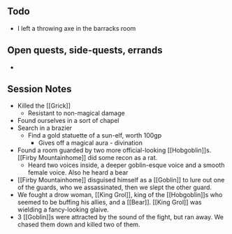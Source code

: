 ## Todo
- I left a throwing axe in the barracks room
## Open quests, side-quests, errands
- 
## Session Notes
- Killed the [[Grick]]
	- Resistant to non-magical damage
- Found ourselves in a sort of chapel
- Search in a brazier
	- Find a gold statuette of a sun-elf, worth 100gp
		- Gives off a magical aura - divination
- Found a room guarded by two more official-looking [[Hobgoblin]]s. [[Firby Mountainhome]] did some recon as a rat.
	- Heard two voices inside, a deeper goblin-esque voice and a smooth female voice. Also he heard a bear
- [[Firby Mountainhome]] disguised himself as a [[Goblin]] to lure out one of the guards, who we assassinated, then we slept the other guard. 
- We fought a drow woman, [[King Grol]], king of the [[Hobgoblin]]s who seemed to be buffing his allies, and a [[Bear]].  [[King Grol]] was wielding a fancy-looking glaive.
- 3 [[Goblin]]s were attracted by the sound of the fight, but ran away. We chased them down and killed two of them.